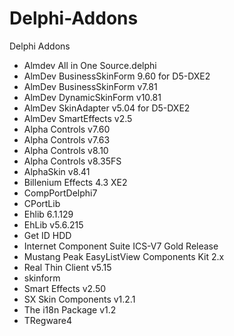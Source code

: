 # Delphi-Addons
Delphi Addons

- Almdev All in One Source.delphi
- AlmDev BusinessSkinForm 9.60 for D5-DXE2
- AlmDev BusinessSkinForm v7.81
- AlmDev DynamicSkinForm v10.81
- AlmDev SkinAdapter v5.04 for D5-DXE2
- AlmDev SmartEffects v2.5
- Alpha Controls v7.60
- Alpha Controls v7.63
- Alpha Controls v8.10
- Alpha Controls v8.35FS
- AlphaSkin v8.41
- Billenium Effects 4.3 XE2
- CompPortDelphi7
- CPortLib
- Ehlib 6.1.129
- EhLib v5.6.215
- Get ID HDD
- Internet Component Suite ICS-V7 Gold Release
- Mustang Peak EasyListView Components Kit 2.x
- Real Thin Client v5.15
- skinform
- Smart Effects v2.50
- SX Skin Components v1.2.1
- The i18n Package v1.2
- TRegware4
